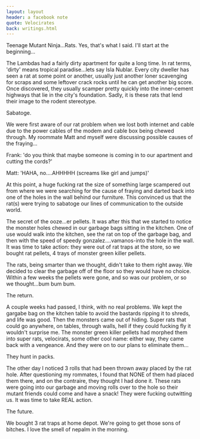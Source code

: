 ```yaml
---
layout: layout
header: a facebook note
quote: Velocirates
back: writings.html
---
```


Teenage Mutant Ninja...Rats. Yes, that's what I said. I'll start at the beginning...

The Lambdas had a fairly dirty apartment for quite a long time. In rat terms, 'dirty' means tropical paradise...lets say Isla Nublar. Every city dweller has seen a rat at some point or another, usually just another loner scavenging for scraps and some leftover crack rocks until he can get another big score. Once discovered, they usually scamper pretty quickly into the inner-cement highways that lie in the city's foundation. Sadly, it is these rats that lend their image to the rodent stereotype.

Sabatoge. 

We were first aware of our rat problem when we lost both internet and cable due to the power cables of the modem and cable box being chewed through. My roommate Matt and myself were discussing possible causes of the fraying...

Frank: 'do you think that maybe someone is coming in to our apartment and cutting the cords?'

Matt: 'HAHA, no....AHHHHH (screams like girl and jumps)'

At this point, a huge fucking rat the size of something large scampered out from where we were searching for the cause of fraying and darted back into one of the holes in the wall behind our furniture. This convinced us that the rat(s) were trying to sabatoge our lines of communication to the outside world. 

The secret of the ooze...er pellets. It was after this that we started to notice the monster holes chewed in our garbage bags sitting in the kitchen. One of use would walk into the kitchen, see the rat on top of the garbage bag, and then with the speed of speedy gonzalez....vamanos-into the hole in the wall. It was time to take action: they were out of rat traps at the store, so we bought rat pellets, 4 trays of monster green killer pellets. 

The rats, being smarter than we thought, didn't take to them right away. We decided to clear the garbage off of the floor so they would have no choice. Within a few weeks the pellets were gone, and so was our problem, or so we thought...bum bum bum.

The return.

A couple weeks had passed, I think, with no real problems. We kept the gargabe bag on the kitchen table to avoid the bastards ripping it to shreds, and life was good. Then the monsters came out of hiding. Super rats that could go anywhere, on tables, through walls, hell if they could fucking fly it wouldn't surprise me. The monster green killer pellets had morphed them into super rats, velocirats, some other cool name: either way, they came back with a vengeance. And they were on to our plans to eliminate them...

They hunt in packs.

The other day I noticed 3 rolls that had been thrown away placed by the rat hole. After questioning my rommates, I found that NONE of them had placed them there, and on the contraire, they thought I had done it. These rats were going into our garbage and moving rolls over to the hole so their mutant friends could come and have a snack! They were fucking outwitting us. It was time to take REAL action.

The future.

We bought 3 rat traps at home depot. We're going to get those sons of bitches. I love the smell of nepalm in the morning.